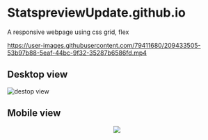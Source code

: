 # StatspreviewUpdate.github.io
A responsive webpage using css grid, flex

https://user-images.githubusercontent.com/79411680/209433505-53b97b88-5eaf-44bc-9f32-35287b6586fd.mp4

## Desktop view
![destop view](https://user-images.githubusercontent.com/79411680/209318881-c0fb696a-4704-4634-9b70-d062df2142d5.png)

## Mobile view
<p align="center"><img src="https://user-images.githubusercontent.com/79411680/209318900-fffdfd0e-530c-4b6c-bab3-e67202f98695.jpg"></p>




